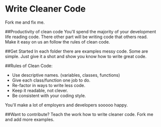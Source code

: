 # Write Cleaner Code
Fork me and fix me.

##Productivity of clean code
You'll spend the majority of your development life reading code. There other part will be writing code that others read. Make it easy on us an follow the rules of clean code.

##Get Started
In each folder there are examples messy code. Some are simple. Just give it a shot and show you know how to write great code.

##Rules of Clean Code:
- Use descriptive names. (variables, classes, functions)
- Give each class/function one job to do.
- Re-factor in ways to write less code.
- Keep it readable, not clever.
- Be consistent with your coding style.

You'll make a lot of employers and developers sooooo happy.

##Want to contribute?
Teach the work how to write cleaner code. Fork me and add more examples.